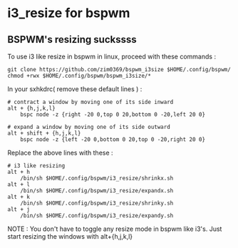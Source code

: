 # i3_resize for bspwm
## BSPWM's resizing suckssss
To use i3 like resize in bspwm in linux, proceed with these commands :

    git clone https://github.com/zim0369/bspwm_i3size $HOME/.config/bspwm/
    chmod +rwx $HOME/.config/bspwm/bspwm_i3size/*
In your sxhkdrc( remove these default lines ) :

    # contract a window by moving one of its side inward
    alt + {h,j,k,l}
    	bspc node -z {right -20 0,top 0 20,bottom 0 -20,left 20 0}
    
    # expand a window by moving one of its side outward
    alt + shift + {h,j,k,l}
    	bspc node -z {left -20 0,bottom 0 20,top 0 -20,right 20 0}
Replace the above lines with these :

    # i3 like resizing
    alt + h
        /bin/sh $HOME/.config/bspwm/i3_resize/shrinkx.sh
    alt + l
        /bin/sh $HOME/.config/bspwm/i3_resize/expandx.sh
    alt + k
        /bin/sh $HOME/.config/bspwm/i3_resize/shrinky.sh
    alt + j
        /bin/sh $HOME/.config/bspwm/i3_resize/expandy.sh

NOTE : You don't have to toggle any resize mode in bspwm like i3's. Just start resizing the windows with alt+{h,j,k,l}
